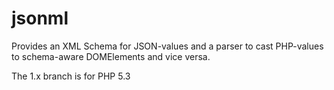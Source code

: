 jsonml
======

Provides an XML Schema for JSON-values and a parser to cast PHP-values to schema-aware DOMElements and vice versa.

The 1.x branch is for PHP 5.3

